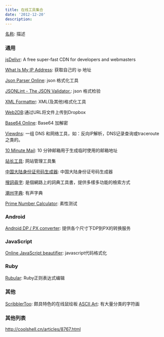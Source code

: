```yaml
---
title: 在线工具集合
date: '2012-12-20'
description:
---
```



[名称](链接): 描述

### 通用

[jsDelivr](http://www.jsdelivr.com/): A free super-fast CDN for developers and webmasters

[What Is My IP Address](http://whatismyipaddress.com/): 获取自己的 ip 地址

[Json Parser Online](http://json.parser.online.fr/): json 格式化工具

[JSONLint - The JSON Validator.](http://jsonlint.com/): json 格式检验

[XML Formatter](http://www.freeformatter.com/xml-formatter.html): XML(及其他)格式化工具

[Web2DB](https://web2db.ssl.dotcloud.com/):通过URL将文件上传到Dropbox

[Base64 Online](http://www.motobit.com/util/base64-decoder-encoder.asp): Base64 加解密

[Viewdns](http://viewdns.info/):  一组 DNS 和网络工具，如：反向IP解析，DNS记录查询或traceroute之类的。

[10 Minute Mail](http://10minutemail.com/10MinuteMail/index.html):  10 分钟邮箱用于生成临时使用的邮箱地址

[站长工具](http://www.gongju.com/): 网站管理工具集

[中国大陆身份证号码生成器](http://www.tool7001.com/IDCodeGenerate.aspx): 中国大陆身份证号码生成器

[搜詞尋字](http://words.sinica.edu.tw/sou/sou.html): 是個網路上的詞典工具書，提供多樣多功能的檢索方式

[潮州字典](http://www.mogher.com/dic): 有声字典

[Prime Number Calculator](http://easycalculation.com/prime-number.php): 素性测试

### Android

[Android DP / PX converter](http://labs.skinkers.com/content/android_dp_px_calculator/): 提供各个尺寸下DP到PX的转换服务

### JavaScript

[Online JavaScript beautifier](http://jsbeautifier.org/): javascript代码格式化

### Ruby

[Rubular](http://rubular.com/): Ruby正则表达式编辑

### 其他

[ScribblerToo](http://www.zefrank.com/scribbler/scribblertoo/): 颇具特色的在线鼠绘板
[ASCII Art](http://www.chris.com/ascii/index.php): 有大量分类的字符画

### 其他列表

http://coolshell.cn/articles/8767.html

